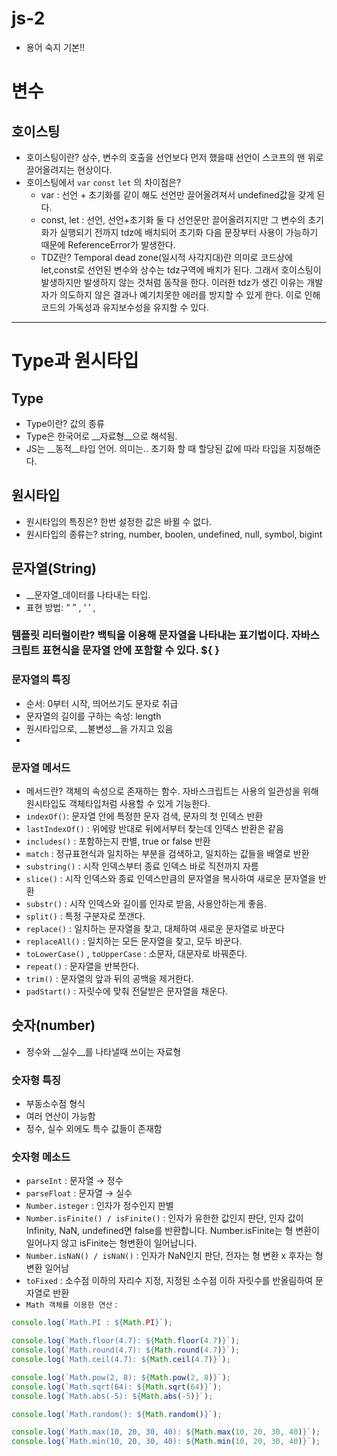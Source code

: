 # js-2

* 용어 숙지 기본!!

# 변수

## 호이스팅

- 호이스팅이란?  상수, 변수의 호출을 선언보다 먼저 했을때 선언이 스코프의 맨 위로 끌어올려지는 현상이다.
- 호이스팅에서 `var` `const` `let` 의 차이점은?
    - var : 선언 + 초기화를 같이 해도 선언만 끌어올려져서 undefined값을 갖게 된다.
    - const, let : 선언, 선언+초기화 둘 다 선언문만 끌어올려지지만 그 변수의 초기화가 실행되기 전까지 tdz에 배치되어 초기화 다음 문장부터 사용이 가능하기 때문에 ReferenceError가 발생한다.
    - TDZ란?    Temporal dead zone(일시적 사각지대)란 의미로 코드상에 let,const로 선언된 변수와 상수는 tdz구역에 배치가 된다. 그래서 호이스팅이 발생하지만 발생하지 않는 것처럼 동작을 한다. 이러한 tdz가 생긴 이유는 개발자가 의도하지 않은 결과나 예기치못한 에러를 방지할 수 있게 한다. 이로 인해 코드의 가독성과 유지보수성을 유지할 수 있다.

---

# Type과 원시타입

## Type

- Type이란?        값의 종류
- Type은 한국어로 __자료형__으로 해석됨.
- JS는 __동적__타입 언어. 의미는..    초기화 할 때 할당된 값에 따라 타입을 지정해준다.

## 원시타입

- 원시타입의 특징은?   한번 설정한 값은 바뀔 수 없다.
- 원시타입의 종류는?   string, number, boolen, undefined, null, symbol, bigint

## 문자열(String)

- __문자열_데이터를 나타내는 타입.
- 표현 방법:     “     ”   ,   ‘    ’  ,  `   `

### 템플릿 리터럴이란?   백틱을 이용해 문자열을 나타내는 표기법이다. 자바스크립트 표현식을 문자열 안에 포함할 수 있다. ${ }

### 문자열의 특징

- 순서: 0부터 시작, 띄어쓰기도 문자로 취급
- 문자열의 길이를 구하는 속성: length
- 원시타입으로, __불변성__을 가지고 있음
- 

### 문자열 메서드

- 메서드란?  객체의 속성으로 존재하는 함수. 자바스크립트는 사용의 일관성을 위해 원시타입도 객체타입처럼 사용할 수 있게 기능한다.
- `indexOf()`: 문자열 안에 특정한 문자 검색, 문자의 첫 인덱스 반환
- `lastIndexOf()` : 위에랑 반대로 뒤에서부터 찾는데 인덱스 반환은 같음
- `includes()`  : 포함하는지 판별, true or false 반환
- `match` : 정규표현식과 일치하는 부분을 검색하고, 일치하는 값들을 배열로 반환
- `substring()` : 시작 인덱스부터 종료 인덱스 바로 직전까지 자름
- `slice()` : 시작 인덱스와 종료 인덱스만큼의 문자열을 복사하여 새로운 문자열을 반환
- `substr()` : 시작 인덱스와 길이를 인자로 받음, 사용안하는게 좋음.
- `split()` : 특정 구분자로 쪼갠다.
- `replace()` : 일치하는 문자열을 찾고, 대체하여 새로운 문자열로 바꾼다
- `replaceAll()`  : 일치하는 모든 문자열을 찾고, 모두 바꾼다.
- `toLowerCase()` , `toUpperCase` : 소문자, 대문자로 바꿔준다.
- `repeat()` : 문자열을 반복한다.
- `trim()` : 문자열의 앞과 뒤의 공백을 제거한다.
- `padStart()` : 자릿수에 맞춰 전달받은 문자열을 채운다.

## 숫자(__number__)

- 정수와 __실수__를 나타낼때 쓰이는 자료형

### 숫자형 특징

- 부동소수점 형식
- 여러 연산이 가능함
- 정수, 실수 외에도 특수 값들이 존재함

### 숫자형 메소드

- `parseInt` : 문자열 → 정수
- `parseFloat` : 문자열 → 실수
- `Number.isteger` : 인자가 정수인지 판별
- `Number.isFinite() / isFinite()` : 인자가 유한한 값인지 판단, 인자 값이 Infinity, NaN, undefined면 false를 반환합니다. Number.isFinite는 형 변환이 일어나지 않고 isFinite는 형변환이 일어납니다.
- `Number.isNaN() / isNaN()` : 인자가 NaN인지 판단, 전자는 형 변환 x 후자는 형 변환 일어남
- `toFixed` : 소수점 이하의 자리수 지정, 지정된 소수점 이하 자릿수를 반올림하여 문자열로 반환
- `Math 객체를 이용한 연산` :

```jsx
console.log(`Math.PI : ${Math.PI}`);

console.log(`Math.floor(4.7): ${Math.floor(4.7)}`);
console.log(`Math.round(4.7): ${Math.round(4.7)}`);
console.log(`Math.ceil(4.7): ${Math.ceil(4.7)}`);

console.log(`Math.pow(2, 8): ${Math.pow(2, 8)}`);
console.log(`Math.sqrt(64): ${Math.sqrt(64)}`);
console.log(`Math.abs(-5): ${Math.abs(-5)}`);

console.log(`Math.random(): ${Math.random()}`);

console.log(`Math.max(10, 20, 30, 40): ${Math.max(10, 20, 30, 40)}`);
console.log(`Math.min(10, 20, 30, 40): ${Math.min(10, 20, 30, 40)}`);
```